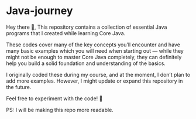 # Java-journey

Hey there 👋,
This repository contains a collection of essential Java programs that I created while learning Core Java.

These codes cover many of the key concepts you’ll encounter and have many basic examples which you will need when starting out — while they might not be enough to master Core Java completely, they can definitely help you build a solid foundation and understanding of the basics.

I originally coded these during my course, and at the moment, I don’t plan to add more examples. However, I might update or expand this repository in the future.

Feel free to experiment with the code! 🚀

PS: I will be making this repo more readable.
